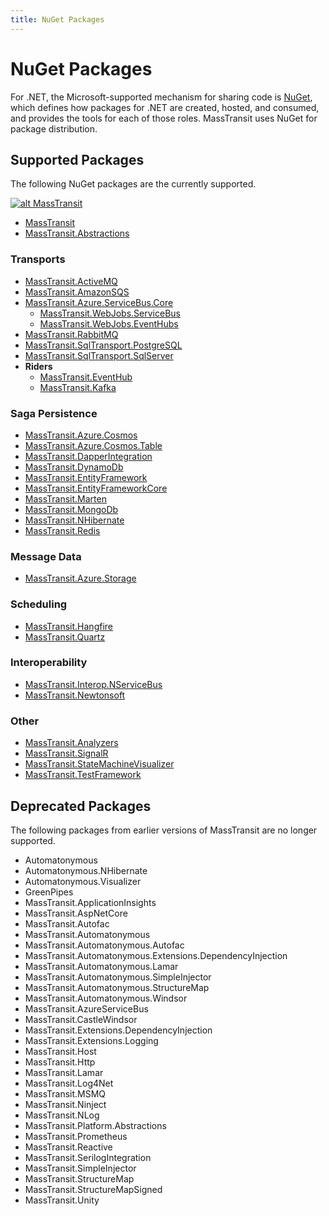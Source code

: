 ```yaml
---
title: NuGet Packages
---
```


# NuGet Packages

For .NET, the Microsoft-supported mechanism for sharing code is [NuGet](https://www.nuget.org/), which defines how packages for .NET are created, hosted, and consumed, and provides the tools for each of those roles. MassTransit uses NuGet for package distribution.

## Supported Packages

The following NuGet packages are the currently supported.

 [![alt MassTransit](https://img.shields.io/nuget/v/MassTransit.svg "MassTransit")](https://nuget.org/packages/MassTransit/)

* [MassTransit](https://nuget.org/packages/MassTransit/)
* [MassTransit.Abstractions](https://www.nuget.org/packages/MassTransit.Abstractions/) 

### Transports

* [MassTransit.ActiveMQ](https://nuget.org/packages/MassTransit.ActiveMQ/)
* [MassTransit.AmazonSQS](https://nuget.org/packages/MassTransit.AmazonSQS/)
* [MassTransit.Azure.ServiceBus.Core](https://nuget.org/packages/MassTransit.Azure.ServiceBus.Core/)
  * [MassTransit.WebJobs.ServiceBus](https://nuget.org/packages/MassTransit.WebJobs.ServiceBus/)
  * [MassTransit.WebJobs.EventHubs](https://nuget.org/packages/MassTransit.WebJobs.EventHubs/)
* [MassTransit.RabbitMQ](https://nuget.org/packages/MassTransit.RabbitMQ/)
* [MassTransit.SqlTransport.PostgreSQL](https://nuget.org/packages/MassTransit.SqlTransport.PostgreSQL/)
* [MassTransit.SqlTransport.SqlServer](https://nuget.org/packages/MassTransit.SqlTransport.SqlServer/)
* **Riders**
  * [MassTransit.EventHub](https://nuget.org/packages/MassTransit.EventHub/)
  * [MassTransit.Kafka](https://nuget.org/packages/MassTransit.Kafka/)

### Saga Persistence

* [MassTransit.Azure.Cosmos](https://nuget.org/packages/MassTransit.Azure.Cosmos/)
* [MassTransit.Azure.Cosmos.Table](https://nuget.org/packages/MassTransit.Azure.Cosmos.Table/)
* [MassTransit.DapperIntegration](https://nuget.org/packages/MassTransit.DapperIntegration/)
* [MassTransit.DynamoDb](https://nuget.org/packages/MassTransit.DynamoDb/)
* [MassTransit.EntityFramework](https://nuget.org/packages/MassTransit.EntityFramework/)
* [MassTransit.EntityFrameworkCore](https://nuget.org/packages/MassTransit.EntityFrameworkCore/)
* [MassTransit.Marten](https://nuget.org/packages/MassTransit.Marten/)
* [MassTransit.MongoDb](https://nuget.org/packages/MassTransit.MongoDb/)
* [MassTransit.NHibernate](https://nuget.org/packages/MassTransit.NHibernate/)
* [MassTransit.Redis](https://nuget.org/packages/MassTransit.Redis/)

### Message Data 

* [MassTransit.Azure.Storage](https://nuget.org/packages/MassTransit.Azure.Storage/)

### Scheduling

* [MassTransit.Hangfire](https://nuget.org/packages/MassTransit.Hangfire/)
* [MassTransit.Quartz](https://nuget.org/packages/MassTransit.Quartz/)

### Interoperability

* [MassTransit.Interop.NServiceBus](https://nuget.org/packages/MassTransit.Interop.NServiceBus/)
* [MassTransit.Newtonsoft](https://nuget.org/packages/MassTransit.Newtonsoft/)

### Other

* [MassTransit.Analyzers](https://nuget.org/packages/MassTransit.Analyzers/)
* [MassTransit.SignalR](https://nuget.org/packages/MassTransit.SignalR/)
* [MassTransit.StateMachineVisualizer](https://nuget.org/packages/MassTransit.StateMachineVisualizer/)
* [MassTransit.TestFramework](https://nuget.org/packages/MassTransit.TestFramework/)

## Deprecated Packages

The following packages from earlier versions of MassTransit are no longer supported.

* Automatonymous
* Automatonymous.NHibernate
* Automatonymous.Visualizer
* GreenPipes
* MassTransit.ApplicationInsights
* MassTransit.AspNetCore
* MassTransit.Autofac
* MassTransit.Automatonymous
* MassTransit.Automatonymous.Autofac
* MassTransit.Automatonymous.Extensions.DependencyInjection
* MassTransit.Automatonymous.Lamar
* MassTransit.Automatonymous.SimpleInjector
* MassTransit.Automatonymous.StructureMap
* MassTransit.Automatonymous.Windsor
* MassTransit.AzureServiceBus
* MassTransit.CastleWindsor
* MassTransit.Extensions.DependencyInjection
* MassTransit.Extensions.Logging
* MassTransit.Host
* MassTransit.Http
* MassTransit.Lamar
* MassTransit.Log4Net
* MassTransit.MSMQ
* MassTransit.Ninject
* MassTransit.NLog
* MassTransit.Platform.Abstractions
* MassTransit.Prometheus
* MassTransit.Reactive
* MassTransit.SerilogIntegration
* MassTransit.SimpleInjector
* MassTransit.StructureMap
* MassTransit.StructureMapSigned
* MassTransit.Unity
